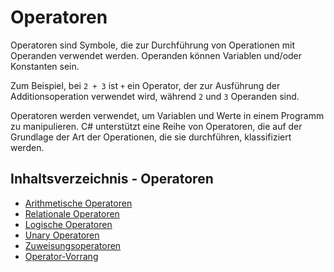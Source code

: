 # Operatoren

Operatoren sind Symbole, die zur Durchführung von Operationen mit Operanden verwendet werden. Operanden können Variablen und/oder Konstanten sein.

Zum Beispiel, bei `2 + 3` ist `+` ein Operator, der zur Ausführung der Additionsoperation verwendet wird, während `2` und `3` Operanden sind.

Operatoren werden verwendet, um Variablen und Werte in einem Programm zu manipulieren. C# unterstützt eine Reihe von Operatoren, die auf der Grundlage
der Art der Operationen, die sie durchführen, klassifiziert werden.

## Inhaltsverzeichnis - Operatoren

- [Arithmetische Operatoren](Arithmetische-Operatoren.md)
- [Relationale Operatoren](Relationale-Operatoren.md)
- [Logische Operatoren](Logische-Operatoren.md)
- [Unary Operatoren](Unary-Operatoren.md)
- [Zuweisungsoperatoren](Zuweisungsoperatoren.md)
- [Operator-Vorrang](Operator-Vorrang.md)